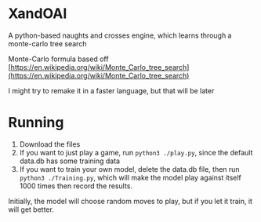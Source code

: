 # XandOAI
A python-based naughts and crosses engine, which learns through a monte-carlo tree search

Monte-Carlo formula based off [https://en.wikipedia.org/wiki/Monte_Carlo_tree_search](https://en.wikipedia.org/wiki/Monte_Carlo_tree_search)

I might try to remake it in a faster language, but that will be later

# Running
1. Download the files
2. If you want to just play a game, run ```python3 ./play.py```, since the default data.db has some training data
3. If you want to train your own model, delete the data.db file, then run ```python3 ./Training.py```, which will make the model play against itself 1000 times then record the results.

Initially, the model will choose random moves to play, but if you let it train, it will get better.
